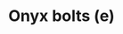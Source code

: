 ---
layout: item
title: Onyx bolts (e)
item-id: 9245
datatable: true
id: 9245
name: "Onyx bolts (e)"
members: true
lowalch: 6000
highalch: 9000
examine: "Enchanted Onyx tipped Runite Crossbow Bolts."
monsters:
  - id: 319
    name: "Corporeal Beast"
    members: true
    combat_level: 785
    wiki_url: "https://oldschool.runescape.wiki/w/Corporeal_Beast"
    drops:
      - quantity: "175"
        rarity: 0.0390625
    image: "https://oldschool.runescape.wiki/images/thumb/5/5c/Corporeal_Beast.png/270px-Corporeal_Beast.png?52ebb"
  - id: 8615
    name: "Alchemical Hydra"
    members: true
    combat_level: 426
    wiki_url: "https://oldschool.runescape.wiki/w/Alchemical_Hydra#Five_heads"
    drops:
      - quantity: "35-50"
        rarity: 0.009900990099009901
    image: "https://oldschool.runescape.wiki/images/thumb/a/a3/Alchemical_Hydra.png/270px-Alchemical_Hydra.png?925dd"
---